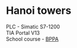 # Hanoi towers
PLC - Simatic S7-1200 <br />
TIA Portal V13 <br />
School course - [BPPA](https://www.vutbr.cz/en/students/courses/detail/184049) <br />
